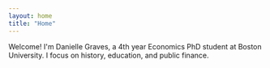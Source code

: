```yaml
---
layout: home
title: "Home"
---
```


Welcome! I'm Danielle Graves, a 4th year Economics PhD student at Boston University. I focus on history, education, and public finance. 
